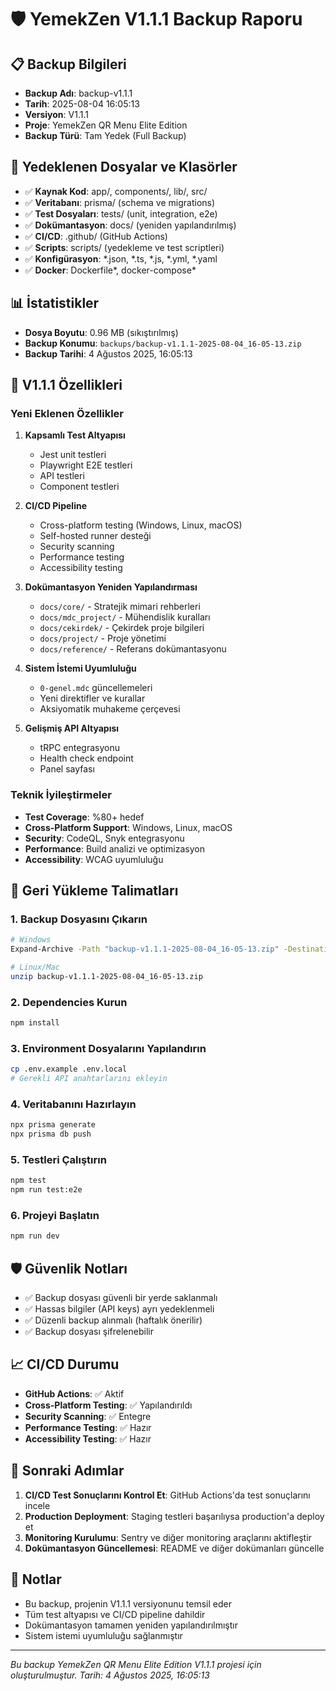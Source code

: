 # 🛡️ YemekZen V1.1.1 Backup Raporu

## 📋 Backup Bilgileri
- **Backup Adı**: backup-v1.1.1
- **Tarih**: 2025-08-04 16:05:13
- **Versiyon**: V1.1.1
- **Proje**: YemekZen QR Menu Elite Edition
- **Backup Türü**: Tam Yedek (Full Backup)

## 📁 Yedeklenen Dosyalar ve Klasörler
- ✅ **Kaynak Kod**: app/, components/, lib/, src/
- ✅ **Veritabanı**: prisma/ (schema ve migrations)
- ✅ **Test Dosyaları**: tests/ (unit, integration, e2e)
- ✅ **Dokümantasyon**: docs/ (yeniden yapılandırılmış)
- ✅ **CI/CD**: .github/ (GitHub Actions)
- ✅ **Scripts**: scripts/ (yedekleme ve test scriptleri)
- ✅ **Konfigürasyon**: *.json, *.ts, *.js, *.yml, *.yaml
- ✅ **Docker**: Dockerfile*, docker-compose*

## 📊 İstatistikler
- **Dosya Boyutu**: 0.96 MB (sıkıştırılmış)
- **Backup Konumu**: `backups/backup-v1.1.1-2025-08-04_16-05-13.zip`
- **Backup Tarihi**: 4 Ağustos 2025, 16:05:13

## 🚀 V1.1.1 Özellikleri

### **Yeni Eklenen Özellikler**
1. **Kapsamlı Test Altyapısı**
   - Jest unit testleri
   - Playwright E2E testleri
   - API testleri
   - Component testleri

2. **CI/CD Pipeline**
   - Cross-platform testing (Windows, Linux, macOS)
   - Self-hosted runner desteği
   - Security scanning
   - Performance testing
   - Accessibility testing

3. **Dokümantasyon Yeniden Yapılandırması**
   - `docs/core/` - Stratejik mimari rehberleri
   - `docs/mdc_project/` - Mühendislik kuralları
   - `docs/cekirdek/` - Çekirdek proje bilgileri
   - `docs/project/` - Proje yönetimi
   - `docs/reference/` - Referans dokümantasyonu

4. **Sistem İstemi Uyumluluğu**
   - `0-genel.mdc` güncellemeleri
   - Yeni direktifler ve kurallar
   - Aksiyomatik muhakeme çerçevesi

5. **Gelişmiş API Altyapısı**
   - tRPC entegrasyonu
   - Health check endpoint
   - Panel sayfası

### **Teknik İyileştirmeler**
- **Test Coverage**: %80+ hedef
- **Cross-Platform Support**: Windows, Linux, macOS
- **Security**: CodeQL, Snyk entegrasyonu
- **Performance**: Build analizi ve optimizasyon
- **Accessibility**: WCAG uyumluluğu

## 🔧 Geri Yükleme Talimatları

### **1. Backup Dosyasını Çıkarın**
```bash
# Windows
Expand-Archive -Path "backup-v1.1.1-2025-08-04_16-05-13.zip" -DestinationPath "."

# Linux/Mac
unzip backup-v1.1.1-2025-08-04_16-05-13.zip
```

### **2. Dependencies Kurun**
```bash
npm install
```

### **3. Environment Dosyalarını Yapılandırın**
```bash
cp .env.example .env.local
# Gerekli API anahtarlarını ekleyin
```

### **4. Veritabanını Hazırlayın**
```bash
npx prisma generate
npx prisma db push
```

### **5. Testleri Çalıştırın**
```bash
npm test
npm run test:e2e
```

### **6. Projeyi Başlatın**
```bash
npm run dev
```

## 🛡️ Güvenlik Notları
- ✅ Backup dosyası güvenli bir yerde saklanmalı
- ✅ Hassas bilgiler (API keys) ayrı yedeklenmeli
- ✅ Düzenli backup alınmalı (haftalık önerilir)
- ✅ Backup dosyası şifrelenebilir

## 📈 CI/CD Durumu
- **GitHub Actions**: ✅ Aktif
- **Cross-Platform Testing**: ✅ Yapılandırıldı
- **Security Scanning**: ✅ Entegre
- **Performance Testing**: ✅ Hazır
- **Accessibility Testing**: ✅ Hazır

## 🎯 Sonraki Adımlar
1. **CI/CD Test Sonuçlarını Kontrol Et**: GitHub Actions'da test sonuçlarını incele
2. **Production Deployment**: Staging testleri başarılıysa production'a deploy et
3. **Monitoring Kurulumu**: Sentry ve diğer monitoring araçlarını aktifleştir
4. **Dokümantasyon Güncellemesi**: README ve diğer dokümanları güncelle

## 📝 Notlar
- Bu backup, projenin V1.1.1 versiyonunu temsil eder
- Tüm test altyapısı ve CI/CD pipeline dahildir
- Dokümantasyon tamamen yeniden yapılandırılmıştır
- Sistem istemi uyumluluğu sağlanmıştır

---
*Bu backup YemekZen QR Menu Elite Edition V1.1.1 projesi için oluşturulmuştur.*
*Tarih: 4 Ağustos 2025, 16:05:13* 